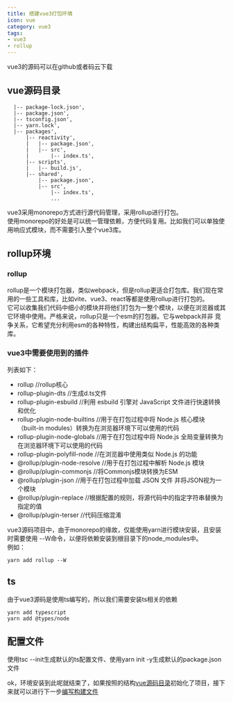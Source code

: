 ```yaml
---
title: 搭建vue3打包环境
icon: vue
category: vue3
tags:
- vue3
- rollup
---
```


vue3的源码可以在github或者码云下载

## vue源码目录
```
  |-- package-lock.json',
  |-- package.json',
  |-- tsconfig.json',
  |-- yarn.lock',
  |-- packages',
      |-- reactivity',
      |   |-- package.json',
      |   |-- src',
      |       |-- index.ts',
      |-- scripts',
      |   |-- build.js',
      |-- shared',
          |-- package.json',
          |-- src',
              |-- index.ts',
              ...
```

vue3采用monorepo方式进行源代码管理，采用rollup进行打包。  
使用monorepo的好处是可以统一管理依赖，方便代码复用。比如我们可以单独使用响应式模块，而不需要引入整个vue3库。  

## rollup环境

### rollup
rollup是一个模块打包器，类似webpack，但是rollup更适合打包库。我们现在常用的一些工具和库，比如vite、vue3、react等都是使用rollup进行打包的。  
它可以收集我们代码中细小的模块并将他们打包为一整个模块，以便在浏览器或其它环境中使用。严格来说，rollup只是一个esm的打包器。它与webpack并非
竞争关系，它希望充分利用esm的各种特性，构建出结构扁平，性能高效的各种类库。

### vue3中需要使用到的插件
列表如下：
- rollup //rollup核心
- rollup-plugin-dts //生成d.ts文件
- rollup-plugin-esbuild //利用 esbuild 引擎对 JavaScript 文件进行快速转换和优化
- rollup-plugin-node-builtins //用于在打包过程中将 Node.js 核心模块（built-in modules）转换为在浏览器环境下可以使用的代码
- rollup-plugin-node-globals //用于在打包过程中将 Node.js 全局变量转换为在浏览器环境下可以使用的代码
- rollup-plugin-polyfill-node //在浏览器中使用类似 Node.js 的功能
- @rollup/plugin-node-resolve //用于在打包过程中解析 Node.js 模块
- @rollup/plugin-commonjs //将Commonjs模块转换为ESM
- @rollup/plugin-json //用于在打包过程中加载 JSON 文件 并将JSON视为一个模块
- @rollup/plugin-replace //根据配置的规则，将源代码中的指定字符串替换为指定的值
- @rollup/plugin-terser //代码压缩混淆

vue3源码项目中，由于monorepo的缘故，仅能使用yarn进行模块安装，且安装时需要使用 --W命令，以便将依赖安装到根目录下的node_modules中。  
例如：
```shell
yarn add rollup --W
```

## ts
由于vue3源码是使用ts编写的，所以我们需要安装ts相关的依赖
```shell
yarn add typescript
yarn add @types/node
```

## 配置文件
使用tsc --init生成默认的ts配置文件、使用yarn init -y生成默认的package.json文件  

ok，环境安装到此呢就结束了，如果按照的结构[vue源码目录](#vue源码目录)初始化了项目，接下来就可以进行下一步[编写构建文件](build.md)